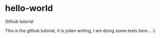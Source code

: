 # hello-world
Github tutorial

This is the github tutorial, It is julien writing, I am doing some tests here... :)
